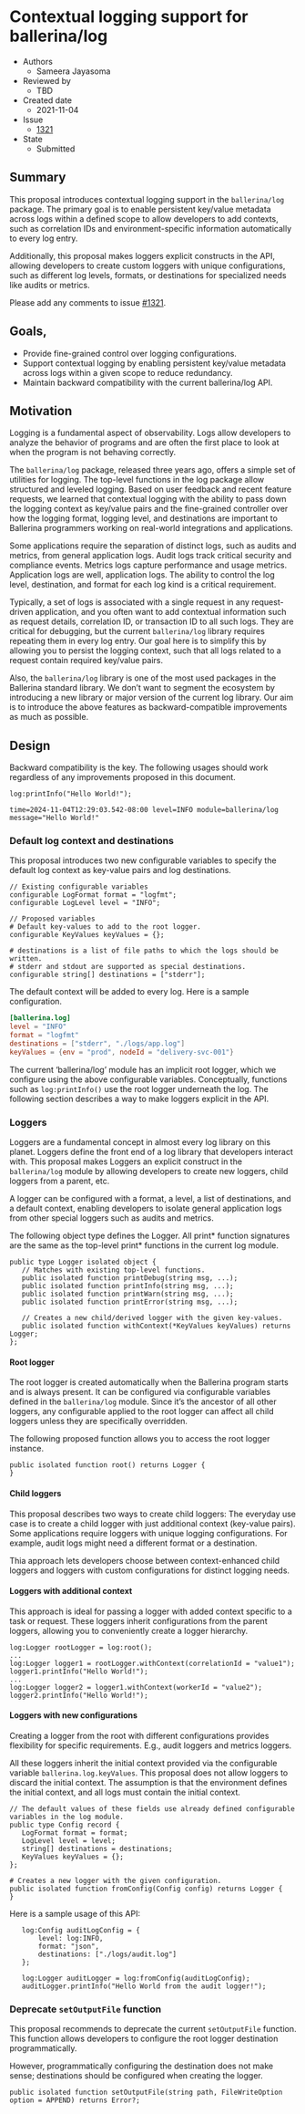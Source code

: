 # Contextual logging support for ballerina/log
- Authors
  - Sameera Jayasoma
- Reviewed by
    - TBD
- Created date
    - 2021-11-04
- Issue
    - [1321](https://github.com/ballerina-platform/ballerina-spec/issues/1321)
- State
    - Submitted

## Summary 
This proposal introduces contextual logging support in the `ballerina/log` package. The primary goal is to enable persistent key/value metadata across logs within a defined scope to allow developers to add contexts, such as correlation IDs and environment-specific information automatically to every log entry. 

Additionally, this proposal makes loggers explicit constructs in the API, allowing developers to create custom loggers with unique configurations, such as different log levels, formats, or destinations for specialized needs like audits or metrics.

Please add any comments to issue [#1321](https://github.com/ballerina-platform/ballerina-spec/issues/1321
).

## Goals,
- Provide fine-grained control over logging configurations. 
- Support contextual logging by enabling persistent key/value metadata across logs within a given scope to reduce redundancy.
- Maintain backward compatibility with the current ballerina/log API.

## Motivation 
Logging is a fundamental aspect of observability. Logs allow developers to analyze the behavior of programs and are often the first place to look at when the program is not behaving correctly. 

The `ballerina/log` package, released three years ago, offers a simple set of utilities for logging. The top-level functions in the log package allow structured and leveled logging. Based on user feedback and recent feature requests, we learned that contextual logging with the ability to pass down the logging context as key/value pairs and the fine-grained controller over how the logging format, logging level, and destinations are important to Ballerina programmers working on real-world integrations and applications. 

Some applications require the separation of distinct logs, such as audits and metrics, from general application logs. Audit logs track critical security and compliance events. Metrics logs capture performance and usage metrics. Application logs are well, application logs. The ability to control the log level, destination, and format for each log kind is a critical requirement.

Typically, a set of logs is associated with a single request in any request-driven application, and you often want to add contextual information such as request details, correlation ID, or transaction ID to all such logs. They are critical for debugging, but the current `ballerina/log` library requires repeating them in every log entry. Our goal here is to simplify this by allowing you to persist the logging context, such that all logs related to a request contain required key/value pairs. 

Also, the `ballerina/log` library is one of the most used packages in the Ballerina standard library. We don’t want to segment the ecosystem by introducing a new library or major version of the current log library. Our aim is to introduce the above features as backward-compatible improvements as much as possible. 

## Design 
Backward compatibility is the key. The following usages should work regardless of any improvements proposed in this document. 

```ballerina
log:printInfo("Hello World!");
```

```shell
time=2024-11-04T12:29:03.542-08:00 level=INFO module=ballerina/log message="Hello World!"
```

### Default log context and destinations
This proposal introduces two new configurable variables to specify the default log context as key-value pairs and log destinations.

```ballerina
// Existing configurable variables
configurable LogFormat format = "logfmt";
configurable LogLevel level = "INFO";

// Proposed variables
# Default key-values to add to the root logger.
configurable KeyValues keyValues = {};

# destinations is a list of file paths to which the logs should be written.
# stderr and stdout are supported as special destinations.
configurable string[] destinations = ["stderr"];
``` 

The default context will be added to every log. Here is a sample configuration. 

```toml
[ballerina.log]
level = "INFO"
format = "logfmt"
destinations = ["stderr", "./logs/app.log"]
keyValues = {env = "prod", nodeId = "delivery-svc-001"}
```

The current ‘ballerina/log’ module has an implicit root logger, which we configure using the above configurable variables. Conceptually, functions such as `log:printInfo()` use the root logger underneath the log. The following section describes a way to make loggers explicit in the API. 

### Loggers
Loggers are a fundamental concept in almost every log library on this planet. Loggers define the front end of a log library that developers interact with. This proposal makes Loggers an explicit construct in the `ballerina/log` module by allowing developers to create new loggers, child loggers from a parent, etc.  

A logger can be configured with a format, a level, a list of destinations, and a default context, enabling developers to isolate general application logs from other special loggers such as audits and metrics. 

The following object type defines the Logger. All print* function signatures are the same as the top-level print* functions in the current log module. 

```ballerina
public type Logger isolated object {
   // Matches with existing top-level functions.
   public isolated function printDebug(string msg, ...);
   public isolated function printInfo(string msg, ...);
   public isolated function printWarn(string msg, ...);
   public isolated function printError(string msg, ...);

   // Creates a new child/derived logger with the given key-values.
   public isolated function withContext(*KeyValues keyValues) returns Logger;
};
```

#### Root logger 
The root logger is created automatically when the Ballerina program starts and is always present. It can be configured via configurable variables defined in the `ballerina/log` module. Since it’s the ancestor of all other loggers, any configurable applied to the root logger can affect all child loggers unless they are specifically overridden.

The following proposed function allows you to access the root logger instance. 

```ballerina
public isolated function root() returns Logger {
}
``` 

#### Child loggers 
This proposal describes two ways to create child loggers: 
The everyday use case is to create a child logger with just additional context (key-value pairs). 
Some applications require loggers with unique logging configurations. For example, audit logs might need a different format or a destination.

Thia approach lets developers choose between context-enhanced child loggers and loggers with custom configurations for distinct logging needs. 

#### Loggers with additional context
This approach is ideal for passing a logger with added context specific to a task or request. These loggers inherit configurations from the parent loggers, allowing you to conveniently create a logger hierarchy. 

```ballerina
log:Logger rootLogger = log:root();
...	
log:Logger logger1 = rootLogger.withContext(correlationId = "value1");
logger1.printInfo("Hello World!");
...
log:Logger logger2 = logger1.withContext(workerId = "value2");
logger2.printInfo("Hello World!");
```

#### Loggers with new configurations 
Creating a logger from the root with different configurations provides flexibility for specific requirements. E.g., audit loggers and metrics loggers. 

All these loggers inherit the initial context provided via the configurable variable `ballerina.log.keyValues`.  This proposal does not allow loggers to discard the initial context. The assumption is that the environment defines the initial context, and all logs must contain the initial context. 

```ballerina
// The default values of these fields use already defined configurable variables in the log module.
public type Config record {
   LogFormat format = format;
   LogLevel level = level;
   string[] destinations = destinations;
   KeyValues keyValues = {};
};

# Creates a new logger with the given configuration.
public isolated function fromConfig(Config config) returns Logger {
}
```

Here is a sample usage of this API:

```ballerina
   log:Config auditLogConfig = {
       level: log:INFO,
       format: "json",
       destinations: ["./logs/audit.log"]
   };

   log:Logger auditLogger = log:fromConfig(auditLogConfig);
   auditLogger.printInfo("Hello World from the audit logger!");

```

### Deprecate `setOutputFile` function
This proposal recommends to deprecate the current `setOutputFile` function. This function allows developers to configure the root logger destination programmatically. 

However, programmatically configuring the destination does not make sense; destinations should be configured when creating the logger. 

```ballerina
public isolated function setOutputFile(string path, FileWriteOption option = APPEND) returns Error?;

```
